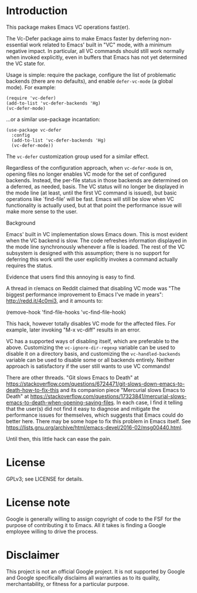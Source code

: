# Introduction

This package makes Emacs VC operations fast(er).

The Vc-Defer package aims to make Emacs faster by deferring non-essential work
related to Emacs' built in "VC" mode, with a minimum negative impact.  In
particular, all VC commands should still work normally when invoked explicitly,
even in buffers that Emacs has not yet determined the VC state for.

Usage is simple: require the package, configure the list of problematic backends
(there are no defaults), and enable `defer-vc-mode` (a global mode).  For
example:

    (require 'vc-defer)
    (add-to-list 'vc-defer-backends 'Hg)
    (vc-defer-mode)

...or a similar use-package incantation:

    (use-package vc-defer
      :config
      (add-to-list 'vc-defer-backends 'Hg)
      (vc-defer-mode))

The `vc-defer` customization group used for a similar effect.

Regardless of the configuration approach, when `vc-defer-mode` is on, opening
files no longer enables VC mode for the set of configured backends.  Instead,
the per-file status in those backends are determined on a deferred, as needed,
basis.  The VC status will no longer be displayed in the mode line (at least,
until the first VC command is issued), but basic operations like `find-file'
will be fast.  Emacs will still be slow when VC functionality is actually used,
but at that point the performance issue will make more sense to the user.

 Background

Emacs' built in VC implementation slows Emacs down.  This is most evident when
the VC backend is slow.  The code refreshes information displayed in the mode
line synchronously whenever a file is loaded.  The rest of the VC subsystem is
designed with this assumption; there is no support for deferring this work until
the user explicitly invokes a command actually requires the status.

Evidence that users find this annoying is easy to find.

A thread in r/emacs on Reddit claimed that disabling VC mode was "The biggest
performance improvement to Emacs I've made in years": http://redd.it/4c0mi3, and
it amounts to:

  (remove-hook 'find-file-hooks 'vc-find-file-hook)

This hack, however totally disables VC mode for the affected files.  For
example, later invoking "M-x vc-diff" results in an error.

VC has a supported ways of disabling itself, which are preferable to the above.
Customizing the `vc-ignore-dir-regexp` variable can be used to disable it on a
directory basis, and customizing the `vc-handled-backends` variable can be used
to disable some or all backends entirely.  Neither approach is satisfactory if
the user still wants to use VC commands!

There are other threads.  "Git slows Emacs to Death" at
https://stackoverflow.com/questions/6724471/git-slows-down-emacs-to-death-how-to-fix-this
and its companion piece "Mercurial slows Emacs to Death" at
https://stackoverflow.com/questions/17323841/mercurial-slows-emacs-to-death-when-opening-saving-files.
In each case, I find it telling that the user(s) did not find it easy to
diagnose and mitigate the performance issues for themselves, which suggests that
Emacs could do better here.  There may be some hope to fix this problem in Emacs
itself.  See
https://lists.gnu.org/archive/html/emacs-devel/2016-02/msg00440.html.

Until then, this little hack can ease the pain.

# License

GPLv3; see LICENSE for details.

# License note

Google is generally willing to assign copyright of code to the FSF for the
purpose of contributing it to Emacs. All it takes is finding a Google employee
willing to drive the process.

# Disclaimer

This project is not an official Google project. It is not supported by Google
and Google specifically disclaims all warranties as to its quality,
merchantability, or fitness for a particular purpose.
